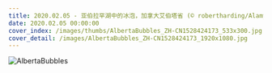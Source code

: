 ```yaml
---
title: 2020.02.05 - 亚伯拉罕湖中的冰泡，加拿大艾伯塔省 (© robertharding/Alamy)
date: 2020.02.05 00:00:00
cover_index: /images/thumbs/AlbertaBubbles_ZH-CN1528424173_533x300.jpg
cover_detail: /images/AlbertaBubbles_ZH-CN1528424173_1920x1080.jpg
---
```


![AlbertaBubbles](/images/AlbertaBubbles_ZH-CN1528424173_1920x1080.jpg)
